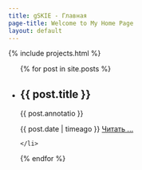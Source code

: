 ```yaml
---
title: gSKIE - Главная
page-title: Welcome to My Home Page
layout: default
---
```


{% include projects.html %}

<ul>
  {% for post in site.posts %}
    <li>
      <h2>{{ post.title }}</h2>
      <p>{{ post.annotatio }}</p>
      {{ post.date | timeago }}
      <a href="{{ post.url }}">Читать ...</a>
      
    </li>
  {% endfor %}
</ul>